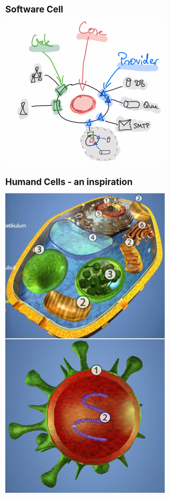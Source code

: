 # Software Cell

![](img/cell2.png)

# Humand Cells - an inspiration

![](img/realcell1.png)
![](img/realcell2.png)
